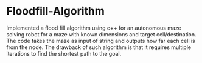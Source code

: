 # Floodfill-Algorithm
Implemented a flood fill algorithm using c++ for an autonomous maze solving robot for a maze with known dimensions and target cell/destination.  The code takes the maze as input of string and outputs how far each cell is from the node. The drawback of such algorithm is that it requires multiple iterations to find the shortest path to the goal.
